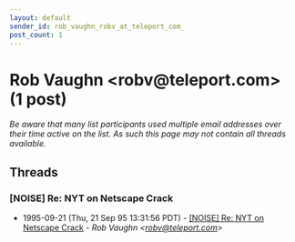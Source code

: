 ```yaml
---
layout: default
sender_id: rob_vaughn_robv_at_teleport_com_
post_count: 1
---
```


# Rob Vaughn <robv<span>@</span>teleport.com> (1 post)

_Be aware that many list participants used multiple email addresses over their time active on the list. As such this page may not contain all threads available._

## Threads

### [NOISE] Re: NYT on Netscape Crack
+ 1995-09-21 (Thu, 21 Sep 95 13:31:56 PDT) - [[NOISE] Re: NYT on Netscape Crack](/archive/1995/09/e2c0bb2222b27bf5f7b275b6d0b1bc68c9cb445f57f3529d48c25795f7ab09da) - _Rob Vaughn \<robv@teleport.com\>_

